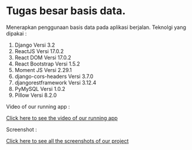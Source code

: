 # Tugas besar basis data.

Menerapkan penggunaan basis data pada aplikasi berjalan.
Teknolgi yang dipakai :
1. Django Versi 3.2
2. ReactJS Versi 17.0.2
3. React DOM Versi 17.0.2
5. React Bootstrap Versi 1.5.2
6. Moment JS Versi 2.29.1
7. django-cors-headers Versi 3.7.0 
8. djangorestframework Versi 3.12.4 
9. PyMySQL Versi 1.0.2  
10. Pillow Versi 8.2.0

Video of our running app :

[Click here to see the video of our running app](https://drive.google.com/file/d/1024TN5jNMaWwC8s-yxZqZlkeBkyIKmVp/view?usp=sharing)

Screenshot :

[Click here to see all the screenshots of our project](https://drive.google.com/drive/folders/1tAvHY7olZPgs8xvr8flDlsIds36PBNs6?usp=sharing)
